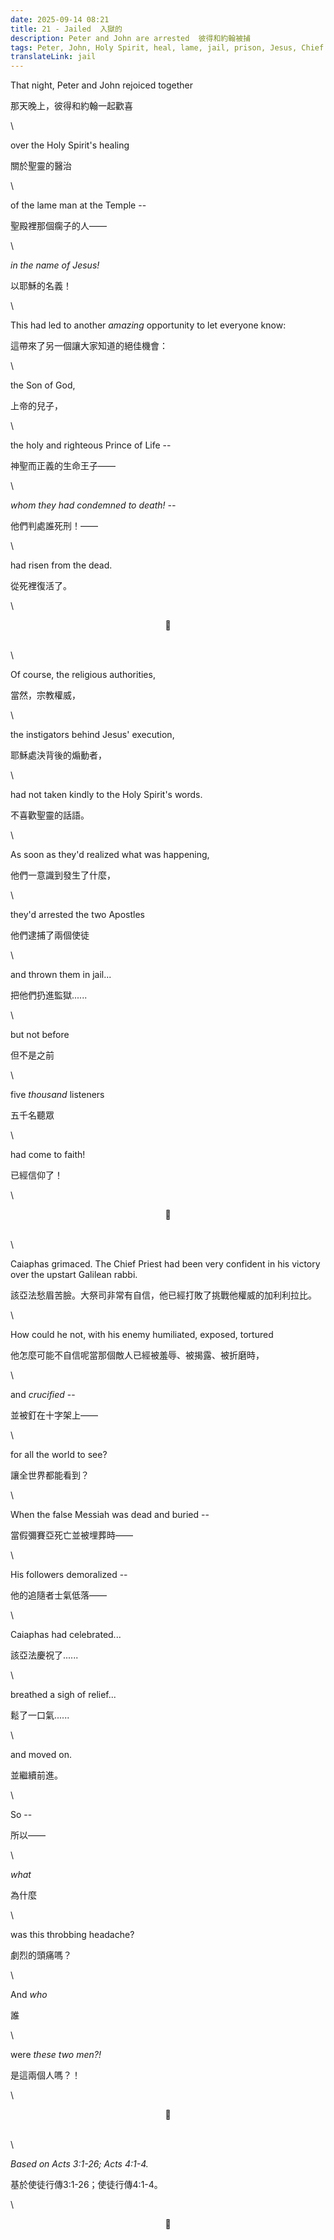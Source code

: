 ```yaml
---
date: 2025-09-14 08:21
title: 21 - Jailed  入獄的
description: Peter and John are arrested  彼得和約翰被捕
tags: Peter, John, Holy Spirit, heal, lame, jail, prison, Jesus, Chief Priest, Caiaphas
translateLink: jail
---
```


That night, Peter and John rejoiced together 

那天晚上，彼得和約翰一起歡喜

\

over the Holy Spirit's healing 

關於聖靈的醫治

\

of the lame man at the Temple --

聖殿裡那個瘸子的人——

\

*in the name of Jesus!* 

以耶穌的名義！

\

This had led to another *amazing* opportunity to let everyone know:

這帶來了另一個讓大家知道的絕佳機會：

\

the Son of God, 

上帝的兒子，

\

the holy and righteous Prince of Life --

神聖而正義的生命王子——

\

*whom they had condemned to death! --*

他們判處誰死刑！——

\

had risen from the dead.

從死裡復活了。

\

<center>💠</center>

\
\

Of course, the religious authorities,

當然，宗教權威，

\

the instigators behind Jesus' execution,

耶穌處決背後的煽動者，

\

had not taken kindly to the Holy Spirit's words. 

不喜歡聖靈的話語。

\

As soon as they'd realized what was happening, 

他們一意識到發生了什麼，

\

they'd arrested the two Apostles 

他們逮捕了兩個使徒

\

and thrown them in jail...

把他們扔進監獄......

\

but not before 

但不是之前

\

five *thousand* listeners 

五千名聽眾

\

had come to faith!

已經信仰了！

\

<center>💠</center>

\
\

Caiaphas grimaced. The Chief Priest had been very confident in his victory over the upstart Galilean rabbi.

該亞法愁眉苦臉。大祭司非常有自信，他已經打敗了挑戰他權威的加利利拉比。

\

How could he not, with his enemy humiliated, exposed, tortured

他怎麼可能不自信呢當那個敵人已經被羞辱、被揭露、被折磨時，

\

and *crucified* --

並被釘在十字架上——

\

for all the world to see?

讓全世界都能看到？

\

When the false Messiah was dead and buried --

當假彌賽亞死亡並被埋葬時——

\

His followers demoralized --

他的追隨者士氣低落——

\

Caiaphas had celebrated...

該亞法慶祝了......

\

breathed a sigh of relief...

鬆了一口氣......

\

and moved on. 

並繼續前進。

\

So -- 

所以——

\

*what* 

為什麼

\

was this throbbing headache? 

劇烈的頭痛嗎？

\

And *who* 

誰

\

were *these two men?!*

是這兩個人嗎？！

\

<center>💠</center>

\
\

*Based on Acts 3:1-26; Acts 4:1-4.*

基於使徒行傳3:1-26；使徒行傳4:1-4。

\

<center>💠</center>
